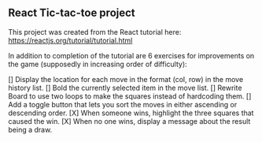 ## React Tic-tac-toe project

This project was created from the React tutorial here: https://reactjs.org/tutorial/tutorial.html

In addition to completion of the tutorial are 6 exercises for improvements on the game (supposedly in increasing order of difficulty):

[] Display the location for each move in the format (col, row) in the move history list.
[] Bold the currently selected item in the move list.
[] Rewrite Board to use two loops to make the squares instead of hardcoding them.
[] Add a toggle button that lets you sort the moves in either ascending or descending order.
[X] When someone wins, highlight the three squares that caused the win.
[X] When no one wins, display a message about the result being a draw.